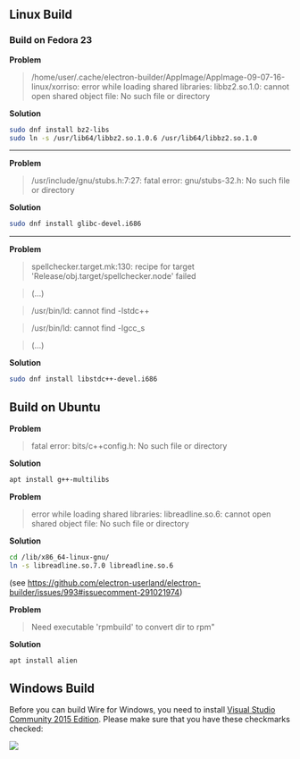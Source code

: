 ## Linux Build

### Build on Fedora 23

**Problem**

> /home/user/.cache/electron-builder/AppImage/AppImage-09-07-16-linux/xorriso: error while loading shared libraries: libbz2.so.1.0: cannot open shared object file: No such file or directory

**Solution**

```bash
sudo dnf install bz2-libs
sudo ln -s /usr/lib64/libbz2.so.1.0.6 /usr/lib64/libbz2.so.1.0
```

***

**Problem**

> /usr/include/gnu/stubs.h:7:27: fatal error: gnu/stubs-32.h: No such file or directory

**Solution**

```bash
sudo dnf install glibc-devel.i686
```

***


**Problem**

> spellchecker.target.mk:130: recipe for target 'Release/obj.target/spellchecker.node' failed

> (...)

> /usr/bin/ld: cannot find -lstdc++

> /usr/bin/ld: cannot find -lgcc_s

> (...)

**Solution**

```bash
sudo dnf install libstdc++-devel.i686
```

## Build on Ubuntu

**Problem**

> fatal error: bits/c++config.h: No such file or directory 

**Solution**

```bash
apt install g++-multilibs
```

**Problem**

> error while loading shared libraries: libreadline.so.6: cannot open shared object file: No such file or directory 

**Solution**

```bash
cd /lib/x86_64-linux-gnu/
ln -s libreadline.so.7.0 libreadline.so.6
```

(see https://github.com/electron-userland/electron-builder/issues/993#issuecomment-291021974)

**Problem**

> Need executable 'rpmbuild' to convert dir to rpm"

**Solution**

```bash
apt install alien
```

## Windows Build

Before you can build Wire for Windows, you need to install [Visual Studio Community 2015 Edition](https://www.visualstudio.com/vs/community/). Please make sure that you have these checkmarks checked:

![](https://i.stack.imgur.com/fEZEX.png)